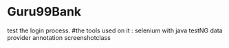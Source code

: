 # Guru99Bank
 test the login process.
 #the tools used on it :
 selenium with java 
 testNG
 data provider annotation
 screenshotclass

